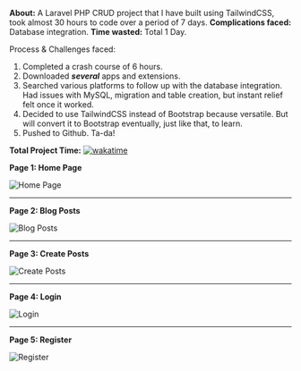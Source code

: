 **About:**
A Laravel PHP CRUD project that I have built using TailwindCSS, took almost 30 hours to code over a period of 7 days.
**Complications faced:** Database integration. **Time wasted:** Total 1 Day.

Process & Challenges faced:
1) Completed a crash course of 6 hours.
2) Downloaded ***several*** apps and extensions.
3) Searched various platforms to follow up with the database integration. Had issues with MySQL, migration and table creation, but instant relief felt once it worked.
4) Decided to use TailwindCSS instead of Bootstrap because versatile. But will convert it to Bootstrap eventually, just like that, to learn.
5) Pushed to Github. Ta-da!

**Total Project Time:**
[![wakatime](https://wakatime.com/badge/github/suraiyakawsar/BMS.svg)](https://wakatime.com/badge/github/suraiyakawsar/BMS)

**Page 1: Home Page**

![Home Page](https://imgur.com/EzNAcPS.png)

------------------------------
**Page 2: Blog Posts**

![Blog Posts](https://imgur.com/xYCSlVE.png)

-----------------------------
**Page 3: Create Posts**

![Create Posts](https://imgur.com/zNTF2Oz.png)

----------------------------
**Page 4: Login**

![Login](https://imgur.com/TsS0FSe.png)

----------------------------
**Page 5: Register**

![Register](https://imgur.com/5Mf37t9.png)